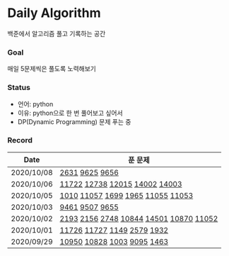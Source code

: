 # Daily Algorithm

백준에서 알고리즘 풀고 기록하는 공간

### Goal

매일 5문제씩은 풀도록 노력해보기

### Status

- 언어: python
- 이유: python으로 한 번 풀어보고 싶어서
- DP(Dynamic Programming) 문제 푸는 중

### Record

| Date       | 푼 문제                                                                                                                                       |
| ---------- | --------------------------------------------------------------------------------------------------------------------------------------------- |
| 2020/10/08 | [2631](DP/2631.py) [9625](DP/9625.py) [9656](DP/9656.py)                                                                                                                          |
| 2020/10/06 | [11722](DP/11722.py) [12738](DP/12738.py) [12015](DP/12015.py) [14002](DP/14002.py) [14003](DP/14003.py)                                      |
| 2020/10/05 | [1010](DP/1010.py) [11057](DP/11057.py) [1699](DP/1699.py) [1965](DP/1965.py) [11055](DP/11055.py) [11053](DP/11053.py)                       |
| 2020/10/03 | [9461](DP/9461.py) [9507](DP/9507.py) [9655](9655.py)                                                                                         |
| 2020/10/02 | [2193](DP/2193.py) [2156](DP/2156.py) [2748](DP/2748.py) [10844](DP/10844.py) [14501](DP/14501.py)  [10870](DP/10870.py) [11052](DP/11052.py) |
| 2020/10/01 | [11726](DP/11726.py) [11727](Dp/11727.py) [1149](DP/1149.py) [2579](DP/2579.py) [1932](DP/1932.py)                                            |
| 2020/09/29 | [10950](DP/10950.py) [10828](DP/10828.py) [1003](DP/1003.py) [9095](DP/9095.py) [1463](DP/1463.py)                                            |